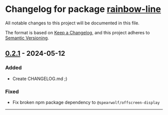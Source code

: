 # Changelog for package [rainbow-line](https://github.com/spearwolf/visual-fx-web-components/tree/main/packages/rainbow-line)

All notable changes to this project will be documented in this file.

The format is based on [Keep a Changelog](https://keepachangelog.com/en/1.1.0/),
and this project adheres to [Semantic Versioning](https://semver.org/spec/v2.0.0.html).

## [0.2.1] - 2024-05-12

### Added

- Create CHANGELOG.md ;)

### Fixed

- Fix broken npm package dependency to `@spearwolf/offscreen-display`

---

[unreleased]: https://github.com/spearwolf/visual-fx-web-components/compare/v0.2.1...HEAD
[0.2.1]: https://github.com/spearwolf/visual-fx-web-components/compare/v0.2.0...v0.2.1
[0.2.0]: https://github.com/spearwolf/visual-fx-web-components/releases/tag/v0.2.0
